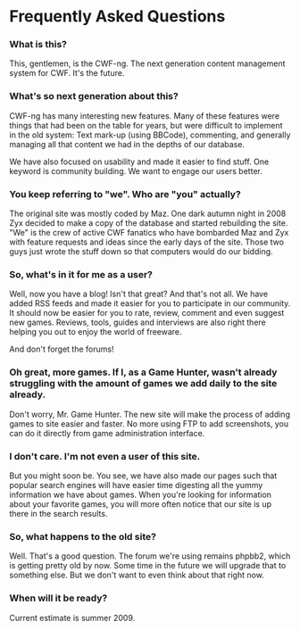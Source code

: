 # Frequently Asked Questions

### What is this?

This, gentlemen, is the CWF-ng. The next generation content management system for CWF. It's the future.

### What's so next generation about this?

CWF-ng has many interesting new features. Many of these features were things that had been on the table for years, but were difficult to implement in the old system: Text mark-up (using BBCode), commenting, and generally managing all that content we had in the depths of our database.

We have also focused on usability and made it easier to find stuff. One keyword is community building. We want to engage our users better.

### You keep referring to "we". Who are "you" actually?

The original site was mostly coded by Maz. One dark autumn night in 2008 Zyx decided to make a copy of the database and started rebuilding the site. "We" is the crew of active CWF fanatics who have bombarded Maz and Zyx with feature requests and ideas since the early days of the site. Those two guys just wrote the stuff down so that computers would do our bidding.

### So, what's in it for me as a user?

Well, now you have a blog! Isn't that great? And that's not all. We have added RSS feeds and made it easier for you to participate in our community. It should now be easier for you to rate, review, comment and even suggest new games. Reviews, tools, guides and interviews are also right there helping you out to enjoy the world of freeware.

And don't forget the forums!

### Oh great, more games. If I, as a Game Hunter, wasn't already struggling with the amount of games we add daily to the site already.

Don't worry, Mr. Game Hunter. The new site will make the process of adding games to site easier and faster. No more using FTP to add screenshots, you can do it directly from game administration interface.

### I don't care. I'm not even a user of this site.

But you might soon be. You see, we have also made our pages such that popular search engines will have easier time digesting all the yummy information we have about games. When you're looking for information about your favorite games, you will more often notice that our site is up there in the search results.

### So, what happens to the old site?

Well. That's a good question. The forum we're using remains phpbb2, which is getting pretty old by now. Some time in the future we will upgrade that to something else. But we don't want to even think about that right now.

### When will it be ready?

Current estimate is summer 2009. 

